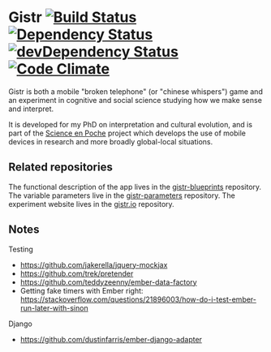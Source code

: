 Gistr [![Build Status](https://travis-ci.org/interpretation-experiment/gistr-app.svg?branch=master)](https://travis-ci.org/interpretation-experiment/gistr-app) [![Dependency Status](https://david-dm.org/interpretation-experiment/gistr-app.svg)](https://david-dm.org/interpretation-experiment/gistr-app) [![devDependency Status](https://david-dm.org/interpretation-experiment/gistr-app/dev-status.svg)](https://david-dm.org/interpretation-experiment/gistr-app#info=devDependencies) [![Code Climate](https://codeclimate.com/github/interpretation-experiment/gistr-app/badges/gpa.svg)](https://codeclimate.com/github/interpretation-experiment/gistr-app)
=====

Gistr is both a mobile "broken telephone" (or "chinese whispers") game and an
experiment in cognitive and social science studying how we make sense and
interpret.

It is developed for my PhD on interpretation and cultural evolution, and is
part of the [Science en Poche](http://www.iscpif.fr/tiki-index.php?page=SEP)
project which develops the use of mobile devices in research and more broadly
global-local situations.

Related repositories
--------------------

The functional description of the app lives in the
[gistr-blueprints](https://github.com/interpretation-experiment/gistr-blueprints)
repository. The variable parameters live in the
[gistr-parameters](https://github.com/interpretation-experiment/gistr-parameters)
repository. The experiment website lives in the
[gistr.io](https://github.com/interpretation-experiment/gistr.io) repository.

Notes
-----
Testing
* https://github.com/jakerella/jquery-mockjax
* https://github.com/trek/pretender
* https://github.com/teddyzeenny/ember-data-factory
* Getting fake timers with Ember right: https://stackoverflow.com/questions/21896003/how-do-i-test-ember-run-later-with-sinon

Django
* https://github.com/dustinfarris/ember-django-adapter
